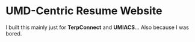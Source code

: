 # UMD-Centric Resume Website
I built this mainly just for **TerpConnect** and **UMIACS**...
Also because I was bored.

